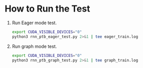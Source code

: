 # How to Run the Test

1. Run Eager mode test.

    ``` bash
    export CUDA_VISIBLE_DEVICES="0"
    python3 rnn_ptb_eager_test.py 2>&1 | tee eager_train.log
    ```

1. Run graph mode test.

    ``` bash
    export CUDA_VISIBLE_DEVICES="0"
    python3 rnn_ptb_graph_test.py 2>&1 | tee graph_train.log
    ```
